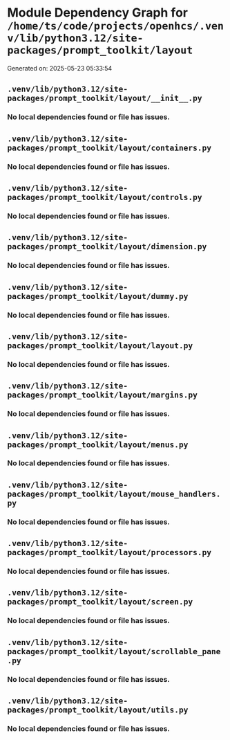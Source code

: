 # Module Dependency Graph for `/home/ts/code/projects/openhcs/.venv/lib/python3.12/site-packages/prompt_toolkit/layout`
Generated on: 2025-05-23 05:33:54

## `.venv/lib/python3.12/site-packages/prompt_toolkit/layout/__init__.py`
### No local dependencies found or file has issues.

## `.venv/lib/python3.12/site-packages/prompt_toolkit/layout/containers.py`
### No local dependencies found or file has issues.

## `.venv/lib/python3.12/site-packages/prompt_toolkit/layout/controls.py`
### No local dependencies found or file has issues.

## `.venv/lib/python3.12/site-packages/prompt_toolkit/layout/dimension.py`
### No local dependencies found or file has issues.

## `.venv/lib/python3.12/site-packages/prompt_toolkit/layout/dummy.py`
### No local dependencies found or file has issues.

## `.venv/lib/python3.12/site-packages/prompt_toolkit/layout/layout.py`
### No local dependencies found or file has issues.

## `.venv/lib/python3.12/site-packages/prompt_toolkit/layout/margins.py`
### No local dependencies found or file has issues.

## `.venv/lib/python3.12/site-packages/prompt_toolkit/layout/menus.py`
### No local dependencies found or file has issues.

## `.venv/lib/python3.12/site-packages/prompt_toolkit/layout/mouse_handlers.py`
### No local dependencies found or file has issues.

## `.venv/lib/python3.12/site-packages/prompt_toolkit/layout/processors.py`
### No local dependencies found or file has issues.

## `.venv/lib/python3.12/site-packages/prompt_toolkit/layout/screen.py`
### No local dependencies found or file has issues.

## `.venv/lib/python3.12/site-packages/prompt_toolkit/layout/scrollable_pane.py`
### No local dependencies found or file has issues.

## `.venv/lib/python3.12/site-packages/prompt_toolkit/layout/utils.py`
### No local dependencies found or file has issues.

